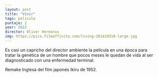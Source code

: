 ```yaml
---
layout: post
title: "Vivir"
tags: pelicula
puntaje: 2
year: 2022
director: Oliver Hermanus
img: https://pics.filmaffinity.com/living-201410318-large.jpg
---
```


Es casi un capricho del director ambiente la película en una época para tratar la genética de un hombre que pocos meses le quedan de vida al ser diagnosticado con una enfermedad terminal.

Remake Inglesa del film japonés Ikiru de 1952.
